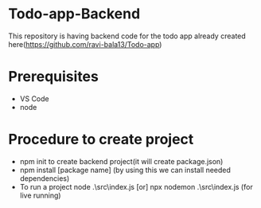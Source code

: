 # Todo-app-Backend
This repository is having backend code for the todo app already created here(https://github.com/ravi-bala13/Todo-app)


# Prerequisites 
* VS Code
* node

# Procedure to create project 
* npm init to create backend project(it will create package.json)
* npm install [package name] (by using this we can install needed dependencies)
* To run a project 
    node .\src\index.js [or]
    npx nodemon .\src\index.js (for live running)

